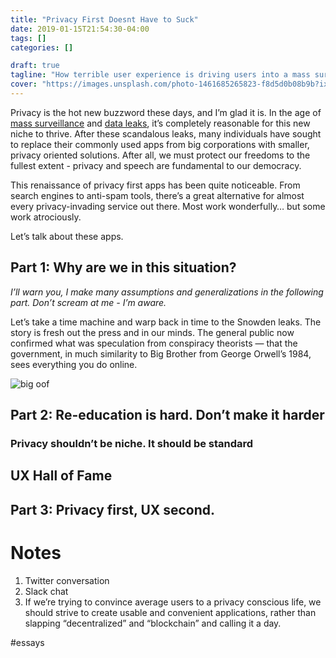 ```yaml
---
title: "Privacy First Doesnt Have to Suck"
date: 2019-01-15T21:54:30-04:00
tags: []
categories: []

draft: true
tagline: "How terrible user experience is driving users into a mass surveillance future."
cover: "https://images.unsplash.com/photo-1461685265823-f8d5d0b08b9b?ixlib=rb-1.2.1&auto=format&fit=crop&w=1950&q=80"
---
```


Privacy is the hot new buzzword these days, and I’m glad it is. In the age of [mass surveillance](f) and [data leaks](https://www.theguardian.com/news/series/cambridge-analytica-files), it’s completely reasonable for this new niche to thrive. After these scandalous leaks, many individuals have sought to replace their commonly used apps from big corporations with smaller, privacy oriented solutions. After all, we must protect our freedoms to the fullest extent - privacy and speech are fundamental to our democracy. 

This renaissance of privacy first apps has been quite noticeable. From search engines to anti-spam tools, there’s a great alternative for almost every privacy-invading service out there. Most work wonderfully… but some work atrociously.

Let’s talk about these apps.

## Part 1: Why are we in this situation?
_I’ll warn you, I make many assumptions and generalizations in the following part. Don’t scream at me - I’m aware._

Let’s take a time machine and warp back in time to the Snowden leaks. 
The story is fresh out the press and in our minds.  The general public now confirmed what was speculation from conspiracy theorists — that the government, in much similarity to Big Brother from George Orwell’s 1984, sees everything you do online.

![big oof](https://i.imgur.com/ZLzN5gW.png)

## Part 2: Re-education is hard. Don’t make it harder
### Privacy shouldn’t be niche. It should be standard
## UX Hall of Fame
## Part 3: Privacy first, UX second. 

# Notes
1. Twitter conversation
2. Slack chat
3. If we’re trying to convince average users to a privacy conscious life, we should strive to create usable and convenient applications, rather than slapping “decentralized” and “blockchain” and calling it a day.

#essays